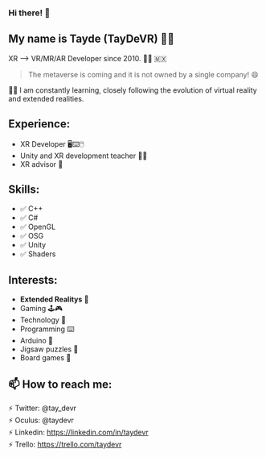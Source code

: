 ### Hi there! 👋


My name is **Tayde (TayDeVR)** 🧑🥽
---------------
XR --> VR/MR/AR Developer since 2010. 🧑‍💻 :mexico:
> The metaverse is coming and it is not owned by a single company! 😄

💪🏼 I am constantly learning, closely following the evolution of virtual reality and extended realities.

Experience:
---------------
 - XR Developer 🖥️⌨️🖱️
 - Unity and XR development teacher 👨‍🏫
 - XR advisor 💬
 <!-- - VR evangelist 🗣️-->


Skills:
---------------
 - ✅ C++
 - ✅ C#
 - ✅ OpenGL
 - ✅ OSG
 - ✅ Unity
 - ✅ Shaders


Interests:
---------------
 - **Extended Realitys** 🥽
 - Gaming 🕹️🎮
 - Technology 🚀
 - Programming ⌨️
 - Arduino 🤖
 - Jigsaw puzzles 🧩
 - Board games 🎲


📫 How to reach me:
  ---------------
  ⚡ Twitter:  @tay_devr  
  ⚡ Oculus:   @taydevr  
  ⚡ Linkedin: https://linkedin.com/in/taydevr  
  ⚡ Trello:   https://trello.com/taydevr  




<!--
**taydevr/TayDeVR** is a ✨ _special_ ✨ repository because its `README.md` (this file) appears on your GitHub profile.

Here are some ideas to get you started:

- 🔭 I’m currently working on ...
- 🌱 I’m currently learning ...
- 👯 I’m looking to collaborate on ...
- 🤔 I’m looking for help with ...
- 💬 Ask me about ...
- 📫 How to reach me: ...
- 😄 Pronouns: ...
- ⚡ Fun fact: ...
-->
